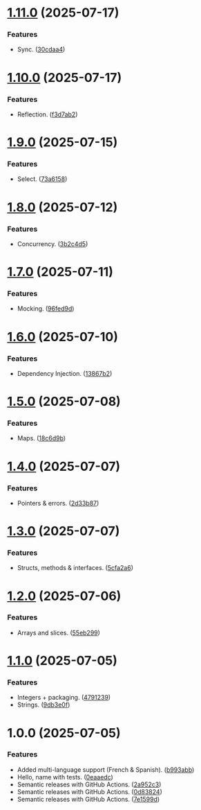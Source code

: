 # [1.11.0](https://github.com/mubashirzamir/gopher/compare/v1.10.0...v1.11.0) (2025-07-17)


### Features

* Sync. ([30cdaa4](https://github.com/mubashirzamir/gopher/commit/30cdaa48c353c28b90888cdca37974b578c1a60f))

# [1.10.0](https://github.com/mubashirzamir/gopher/compare/v1.9.0...v1.10.0) (2025-07-17)


### Features

* Reflection. ([f3d7ab2](https://github.com/mubashirzamir/gopher/commit/f3d7ab2bff123c6d61bfbb6a13c3ac497feae3ab))

# [1.9.0](https://github.com/mubashirzamir/gopher/compare/v1.8.0...v1.9.0) (2025-07-15)


### Features

* Select. ([73a6158](https://github.com/mubashirzamir/gopher/commit/73a615894f381beb1a0bc9a47753107876740c4b))

# [1.8.0](https://github.com/mubashirzamir/gopher/compare/v1.7.0...v1.8.0) (2025-07-12)


### Features

* Concurrency. ([3b2c4d5](https://github.com/mubashirzamir/gopher/commit/3b2c4d55475a54211a2b8fcefa1c9b868710ef5a))

# [1.7.0](https://github.com/mubashirzamir/gopher/compare/v1.6.0...v1.7.0) (2025-07-11)


### Features

* Mocking. ([96fed9d](https://github.com/mubashirzamir/gopher/commit/96fed9d0f8bf491d1731c217091d9cf44faaf0e5))

# [1.6.0](https://github.com/mubashirzamir/gopher/compare/v1.5.0...v1.6.0) (2025-07-10)


### Features

* Dependency Injection. ([13867b2](https://github.com/mubashirzamir/gopher/commit/13867b2b8db97139c6f7c0e2a0a0350a41d79b72))

# [1.5.0](https://github.com/mubashirzamir/gopher/compare/v1.4.0...v1.5.0) (2025-07-08)


### Features

* Maps. ([18c6d9b](https://github.com/mubashirzamir/gopher/commit/18c6d9bb8703cb99127f8d47ab785515606a65ac))

# [1.4.0](https://github.com/mubashirzamir/gopher/compare/v1.3.0...v1.4.0) (2025-07-07)


### Features

* Pointers & errors. ([2d33b87](https://github.com/mubashirzamir/gopher/commit/2d33b870f1e9d71eff83ccfa3e86b47443a143cc))

# [1.3.0](https://github.com/mubashirzamir/gopher/compare/v1.2.0...v1.3.0) (2025-07-07)


### Features

* Structs, methods & interfaces. ([5cfa2a6](https://github.com/mubashirzamir/gopher/commit/5cfa2a6139637210ccb508787ec67d688afb90e6))

# [1.2.0](https://github.com/mubashirzamir/gopher/compare/v1.1.0...v1.2.0) (2025-07-06)


### Features

* Arrays and slices. ([55eb299](https://github.com/mubashirzamir/gopher/commit/55eb29965a5ee2009c85f9b49dd612bde70918a3))

# [1.1.0](https://github.com/mubashirzamir/gopher/compare/v1.0.0...v1.1.0) (2025-07-05)


### Features

* Integers + packaging. ([4791239](https://github.com/mubashirzamir/gopher/commit/47912393da1f622f77a39d7a8eebb261072bfc4e))
* Strings. ([9db3e0f](https://github.com/mubashirzamir/gopher/commit/9db3e0f6c4b07cd1d3d56f4d30a28956e1184570))

# 1.0.0 (2025-07-05)


### Features

* Added multi-language support (French & Spanish). ([b993abb](https://github.com/mubashirzamir/gopher/commit/b993abb3e57f3c94d213b65fa91bb943301e3495))
* Hello, name with tests. ([0eaaedc](https://github.com/mubashirzamir/gopher/commit/0eaaedc34295d1951f65131dbc70f153d6ff2fa5))
* Semantic releases with GitHub Actions. ([2a952c3](https://github.com/mubashirzamir/gopher/commit/2a952c3c6f1bcca078a559b43c9378fda00681c4))
* Semantic releases with GitHub Actions. ([0d83824](https://github.com/mubashirzamir/gopher/commit/0d83824ea83f17607f3be09d9fb5cbc1ae4e0628))
* Semantic releases with GitHub Actions. ([7e1599d](https://github.com/mubashirzamir/gopher/commit/7e1599d7fa1cd8725758bc44722b1453a1542f18))
